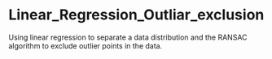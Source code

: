 # Linear_Regression_Outliar_exclusion
Using linear regression to separate a data distribution and the RANSAC algorithm to exclude outlier points in the data.
